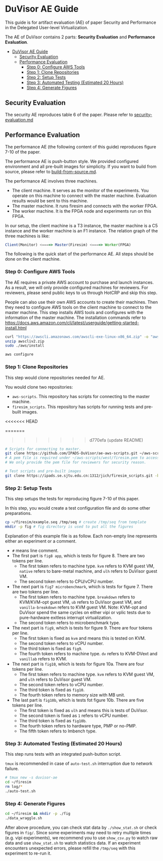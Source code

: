 # DuVisor AE Guide

This guide is for artifact evaluation (AE) of paper Security and Performance in the Delegated User-level Virtualization.

The AE of DuVisor contains 2 parts: **Security Evaluation** and **Performance Evaluation**.

<!--ts-->
* [DuVisor AE Guide](#duvisor-ae-guide)
   * [Security Evaluation](#security-evaluation)
   * [Performance Evaluation](#performance-evaluation)
      * [Step 0: Configure AWS Tools](#step-0-configure-aws-tools)
      * [Step 1: Clone Repositories](#step-1-clone-repositories)
      * [Step 2: Setup Tests](#step-2-setup-tests)
      * [Step 3: Automated Testing (Estimated 20 Hours)](#step-3-automated-testing-estimated-20-hours)
      * [Step 4: Generate Figures](#step-4-generate-figures)
<!--te-->

## Security Evaluation

The security AE reproduces table 6 of the paper. Please refer to [security-evaluation.md](./security-evaluation.md)

## Performance Evaluation

The performance AE (the following content of this guide) reproduces figure 7-10 of the paper.

The performance AE is push-button style. We provided configured environment and all pre-built images for simplicity. If you want to build from source, please refer to [build-from-source.md](./build-from-source.md).

The performance AE involves three machines.
* The client machine. It serves as the monitor of the experiments. You operate on this machine to connect with the master machine. Evaluation results would be sent to this machine.
* The master machine. It runs firesim and connects with the worker FPGA.
* The worker machine. It is the FPGA node and experiments run on this FPGA.

In our setup, the client machine is a T3 instance, the master machine is a C5 instance and the worker machine is an F1 instance.
The relation graph of the three machines is like:

```javascript
Client(Monitor) <====> Master(Firesim) <====> Worker(FPGA)
```

The following is the quick start of the performance AE. All steps should be done on the client machine.

### Step 0: Configure AWS Tools

The AE requires a private AWS account to purchase and launch instances. As a result, we will only provide configured machines for reviewers. For reviewers, please send public keys to us through HotCRP and skip this step.

People can also use their own AWS accounts to create their machines.
Then they need to configure AWS tools on the client machine to connect to the master machine.
This step installs AWS tools and configures with the information of the master machine. The installation commands refer to https://docs.aws.amazon.com/cli/latest/userguide/getting-started-install.html

```bash
curl "https://awscli.amazonaws.com/awscli-exe-linux-x86_64.zip" -o "awscliv2.zip"
unzip awscliv2.zip
sudo ./aws/install

aws configure
```

### Step 1: Clone Repositories

This step would clone repositories needed for AE.

You would clone two repositories:

* `aws-scripts`. This repository has scripts for connecting to the master machine.
* `firesim_scripts`. This repository has scripts for running tests and pre-built images.

<<<<<<< HEAD

=======
>>>>>>> d770efa (update README)
```bash
# Scripts for connecting to master. 
git clone https://github.com/IPADS-DuVisor/ae-aws-scripts.git ~/aws-scripts
# A pem file is required under ~/aws-scripts/west/firesim.pem to access AWS instances.
# We only provide the pem file for reviewers for security reason.

# Test scripts and pre-built images
git clone https://ipads.se.sjtu.edu.cn:1312/jich/firesim_scripts.git -b master ~/firesim
```

### Step 2: Setup Tests

This step setups the tests for reproducing figure 7-10 of this paper.

In this step, you would create a test configuration file and do some other preparations. 
```bash
cp ~/firesim/example.seq /tmp/seq # create /tmp/seq from template
mkdir -p fig # fig directory is used to put all the figures
```

Explanation of this example file is as follow. Each non-empty line represents either an experiment or a comment.

* `#` means line comment.
* The first part is `fig8 app`, which is tests for figure 8. There are two tokens per line.
  * The first token refers to machine type. `kvm` refers to KVM guest VM, `native` refers to bare-metal machine, and `ulh` refers to DuVisor guest VM.
  * The second token refers to CPU/vCPU number.
* The next part is `fig7 microbenchmark`, which is tests for figure 7. There are two tokens per line.
  * The first token refers to machine type. `breakdown` refers to KVM/KVM-opt guest VM, `ub` refers to DuVisor guest VM, and `vanilla-breakdown` refers to KVM guest VM. Note: KVM-opt and DuVisor spend the same cycles on either vipi or vplic tests due to pure-hardware exitless interrupt virtualization.
  * The second token refers to microbenchmark type.
* The next part is `fig9`, which is tests for figure 9. There are four tokens per line.
  * The first token is fixed as `kvm` and means this is tested on KVM.
  * The second token refers to vCPU number.
  * The third token is fixed as `fig9`.
  * The fourth token refers to machine type. `dv` refers to KVM-DVext and `vanillab` refers to KVM.
* The next part is `fig10`, which is tests for figure 10a. There are four tokens per line.
  * The first token refers to machine type. `kvm` refers to KVM guest VM, and `ulh` refers to DuVisor guest VM.
  * The second token refers to vCPU number.
  * The third token is fixed as `fig10`.
  * The fourth token refers to memory size with MB unit.
* The last part is `fig10b`, which is tests fot figure 10b. There are five tokens per line.
  * The first token is fixed as `ulh` and means this is tests of DuVisor.
  * The second token is fixed as `1` refers to vCPU number.
  * The third token is fixed as `fig10b`.
  * The fourth token refers to hardware type, PMP or no-PMP.
  * The fifth token refers to lmbench type.


### Step 3: Automated Testing (Estimated 20 Hours)

This step runs tests with an integrated push-button script.

`tmux` is recommended in case of `auto-test.sh` interruption due to network failure.

```bash
# tmux new -s duvisor-ae
cd ~/firesim
rm log/*
./auto-test.sh
```

### Step 4: Generate Figures

```bash
cd ~/firesim && mkdir -p ./fig
./data_wraggle.sh
```

After above procedure, you can check stat data by `./show_stat.sh` or check figures in `fig/`.
Since some experiments may need to retry multiple times (e.g. vipi experiments), we recommend you to use `show_csv.py` to watch raw data and use `show_stat.sh` to watch statistics data. If an experiment encounters unexpected errors, please refill the `/tmp/seq` with this experiment to re-run it.

